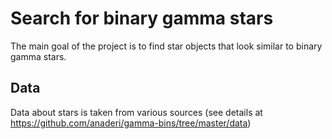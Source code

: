 # Search for binary gamma stars

The main goal of the project is to find star objects that look similar to binary gamma stars.

## Data
Data about stars is taken from various sources (see details at https://github.com/anaderi/gamma-bins/tree/master/data)
 
